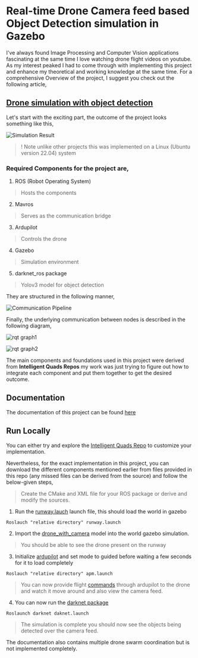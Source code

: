 # Real-time Drone Camera feed based Object Detection simulation in Gazebo

I've always found Image Processing and Computer Vision applications fascinating at the same time I love watching drone flight videos on youtube. As my interest peaked I had to come through with implementing this project and enhance my theoretical and working knowledge at the same time. For a comprehensive Overview of the project, I suggest you check out the following article,

## [Drone simulation with object detection](https://iq.opengenus.org/drone-simulation-with-object-detection/)

Let's start with the exciting part, the outcome of the project looks something like this,

![Simulation Result](https://github.com/genpranav/Yolov3-Object-Detection-from-Drone-feed/blob/main/Images/Simulation%20Result.png)

> ! Note unlike other projects this was implemented on a Linux (Ubuntu version 22.04) system

### Required Components for the project are,

1. ROS (Robot Operating System)
> Hosts the components
2. Mavros
> Serves as the communication bridge
3. Ardupilot
> Controls the drone
4. Gazebo
> Simulation environment
5. darknet_ros package
> Yolov3 model for object detection

They are structured in the following manner,

![Communication Pipeline](https://github.com/genpranav/Yolov3-Object-Detection-from-Drone-feed/blob/main/Images/Communication%20Pipeline.png)

Finally, the underlying communication between nodes is described in the following diagram,

![rqt graph1](https://github.com/genpranav/Yolov3-Object-Detection-from-Drone-feed/blob/main/Images/rqt%20graph%201.jpg)

![rqt graph2](https://github.com/genpranav/Yolov3-Object-Detection-from-Drone-feed/blob/main/Images/rqt%20graph%202.jpg)

The main components and foundations used in this project were derived from **Intelligent Quads Repos** my work was just trying to figure out how to integrate each component and put them together to get the desired outcome.

## Documentation

The documentation of this project can be found [here](https://github.com/genpranav/Yolov3-Object-Detection-from-Drone-feed/blob/main/Report.pdf)

## Run Locally

You can either try and explore the [Intelligent Quads Repo](https://github.com/orgs/Intelligent-Quads/repositories) to customize your implementation.


Nevertheless, for the exact implementation in this project, you can download the different components mentioned earlier from files provided in this repo (any missed files can be derived from the source) and follow the below-given steps,

> Create the CMake and XML file for your ROS package or derive and modify the sources.

1. Run the [runway.lauch](https://github.com/genpranav/Yolov3-Object-Detection-from-Drone-feed/blob/main/runway.launch) launch file, this should load the world in gazebo
```
Roslauch "relative directory" runway.launch
```
2. Import the [drone_with_camera](https://github.com/genpranav/Yolov3-Object-Detection-from-Drone-feed/tree/main/drone_with_camera) model into the world gazebo simulation.

> You should be able to see the drone present on the runway

3. Initialize [ardupilot](https://github.com/genpranav/Yolov3-Object-Detection-from-Drone-feed/blob/main/apm.launch) and set mode to guided before waiting a few seconds for it to load completely
```
Roslauch "relative directory" apm.launch
```

>You can now provide flight [commands](https://ardupilot.org/dev/docs/copter-sitl-mavproxy-tutorial.html) through ardupilot to the drone and watch it move around and also view the camera feed.

4. You can now run the [darknet package](https://github.com/leggedrobotics/darknet_ros
)

```
Roslaunch darknet daknet.launch 
```

>The simulation is complete you should now see the objects being detected over the camera feed.

The documentation also contains multiple drone swarm coordination but is not implemented completely.



